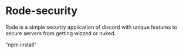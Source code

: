 # Rode-security
Rode is a simple security application of discord with unique features to secure servers from getting wizzed or nuked.


"npm install"
